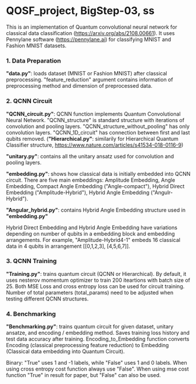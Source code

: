 # QOSF_project, BigStep-03, ss

This is an implementation of Quantum convolutional neural network for classical data classification (https://arxiv.org/abs/2108.00661). It uses Pennylane software (https://pennylane.ai) for classifying MNIST and Fashion MNIST datasets.

### 1. Data Preparation
**"data.py"**: loads dataset (MNIST or Fashion MNIST) after classical preprocessing. 
"feature_reduction" argument contains information of preprocessing method and     dimension of preprocessed data.

### 2. QCNN Circuit
**"QCNN_circuit.py"**: QCNN function implements Quantum Convolutional Neural Network.
"QCNN_structure" is standard structure with iterations of convolution and pooling layers.
"QCNN_structure_without_pooling" has only convolution layers.
"QCNN_1D_circuit" has connection between first and last qubits removed.
(**"Hierarchical.py"**: similarily for Hierarchical Quantum Classifier structure, https://www.nature.com/articles/s41534-018-0116-9)

**"unitary.py"**: contains all the unitary ansatz used for convolution and pooling layers.

**"embedding.py"**: shows how classical data is initially embedded into QCNN circuit.
There are five main embeddings: Amplitude Embedding, Angle Embedding, Compact Angle Embedding ("Angle-compact"), Hybrid Direct Embedding ("Amplitude-Hybrid"), Hybrid Angle Embedding ("Angulr-Hybrid").

**"Angular_hybrid.py"**: contains Hybrid Angle Embedding structure used in **"embedding.py"**

Hybrid Direct Embedding and Hybrid Angle Embedding have variations depending on number of qubits in a embedding block and embedding arrangements. For example, "Amplitude-Hybrid4-1" embeds 16 classical data in 4 qubits in arrangement [[0,1,2,3], [4,5,6,7]].

### 3. QCNN Training
**"Training.py"**: trains quantum circuit (QCNN or Hierarchical). By default, it uses nesterov momentum optimizer to train 200 iteartions with batch size of 25. Both MSE Loss and cross entropy loss can be used for circuit training. Number of total parameters (total_params) need to be adjusted when testing different QCNN structures. 

### 4. Benchmarking
**"Benchmarking.py"**: trains quantum circuit for given dataset, unitary ansatze, and encoding / embedding method. Saves training loss history and test data accuracy after training. Encoding_to_Embedding function converts Encoding (classical preprocessing feature reduction) to Embedding (Classical data embedding into Quantum Circuit).


Binary: "True" uses 1 and -1 labels, while "False" uses 1 and 0 labels. When using cross entropy cost function always use "False".
When using mse cost function "True" in result for paper, but "False" can also be used.
